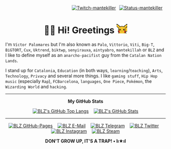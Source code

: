 <div align="right">

<a href="https://twitch.tv/mantekiller" target="_blank"><img alt="Twitch-mantekiller" src="https://img.shields.io/static/v1?label=&message=mantekiller&logo=Twitch&color=161b22&logoColor=9146ff&style=for-the-badge" style="padding-right:10px;" /></a><a href="https://twitch.tv/mantekiller" target="_blank"><img alt="Status-mantekiller" src="https://img.shields.io/twitch/status/mantekiller?label=&color=6340a5&style=for-the-badge" style="padding-right:10px;" /></a>

</div>

<h1 align="center"><b>👋🏼 Hi! Greetings </b><img src="./img/pikachu_wave.gif" width="33"/></h1>

I'm `Víctor Palomares` but I'm also known as `Palo`, `Vittorio`, `Viti`, `Big-T`, `BiGTORT`, `Cux`, `Uktrend`, `biktwp`, `senyirauxa`, `aintyabro`, `mantekillah` or `BLZ` and I like to define myself as an `anarcho-pacifist` guy from the `Catalan Nation Lands`.
  
I stand up for `Catalonia`, `Education` (in both ways, `learning`/`teaching`), `Arts`, `Technology`, `Privacy` and several more things. I like `gaming stuff`, `Hip Hop music` (especially `Rap`), `FCBarcelona`, `languages`, `One Piece`, `Pokémon`, the `Wizarding World` and `hacking`.

---
<div align="center">
  
**My GitHub Stats**
  
[![BLZ's GitHub Top Langs](https://github-readme-stats.vercel.app/api/top-langs/?username=mantekillah&hide_border=false&langs_count=10&layout=compact&title_color=00ff00&text_color=5edf2b&bg_color=0d1117&border_color=30363d&custom_title=MOST+USED+LANGUAGES&disable_animations=boolean)](https://github.com/mantekillah)
&nbsp;&nbsp;
[![BLZ's GitHub Stats](https://github-readme-stats.vercel.app/api?username=mantekillah&hide_border=false&show_icons=true&icon_color=ffffff&bg_color=0d1117&text_color=5edf2b&border_color=30363d&cache_seconds=1800&title_color=00ff00&hide_title=true&disable_animations=boolean)](https://github.com/mantekillah)

---
  
[![BLZ GitHub-Pages](https://img.shields.io/static/v1?label=&message=mantekillah.github.io/palo&labelColor=2b2b2b&logo=Jekyll&logoColor=cc0000&color=161b22&style=for-the-badge)](https://mantekillah.github.io/palo)
&nbsp;&nbsp;
[![BLZ E-Mail](https://img.shields.io/static/v1?label=&message=E-Mail&labelColor=263163&logo=ProtonMail&logoColor=ffffff&color=161b22&style=for-the-badge)](mailto:mantekillah@pm.me)
&nbsp;&nbsp;
[![BLZ Telegram](https://img.shields.io/static/v1?label=&message=palo_senyirauxa&logo=Telegram&logoColor=26a5e4&color=161b22&style=for-the-badge)](https://t.me/palo_senyirauxa)
&nbsp;&nbsp;
[![BLZ Twitter](https://img.shields.io/static/v1?label=&message=aintyabro&labelColor=1a8cd8&logo=Twitter&logoColor=ffffff&color=161b22&style=for-the-badge)](https://twitter.com/intent/follow?original_referer=https%3A%2F%2Fgithub.com%2Fmantekillah&screen_name=aintyabro)
&nbsp;&nbsp;
[![BLZ Instagram](https://img.shields.io/static/v1?label=&message=blz.reborn&logo=Instagram&labelColor=E4405F&logoColor=ffffff&color=161b22&style=for-the-badge)](http://instagram.com/blz.reborn)
&nbsp;&nbsp;
[![BLZ Steam](https://img.shields.io/static/v1?label=&message=mantekillah&labelColor=171a21&logo=Steam&logoColor=c5c3c0&color=161b22&style=for-the-badge)](https://steamcommunity.com/id/mantekillah)

**DON'T GROW UP, IT'S A TRAP! • lı★ıl**

</div>
